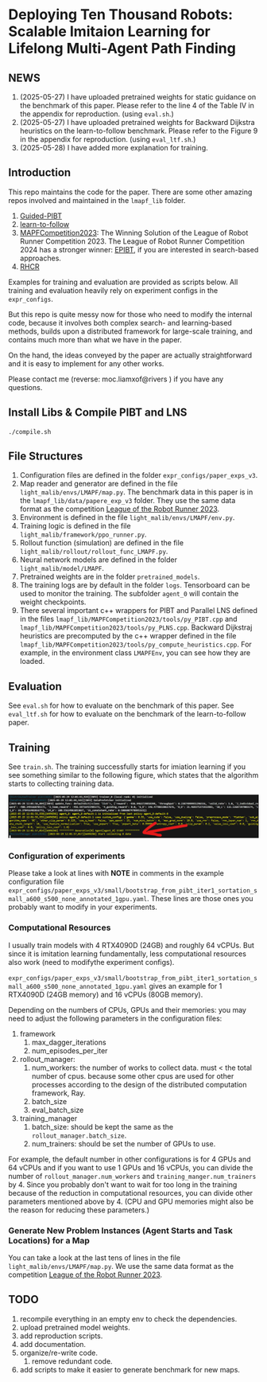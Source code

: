 # Deploying Ten Thousand Robots: Scalable Imitaion Learning for Lifelong Multi-Agent Path Finding

## NEWS
1. (2025-05-27) I have uploaded pretrained weights for static guidance on the benchmark of this paper. Please refer to the line 4 of the Table IV in the appendix for reproduction. (using `eval.sh`.)
2. (2025-05-27) I have uploaded pretrained weights for Backward Dijkstra heuristics on the learn-to-follow benchmark. Please refer to the Figure 9 in the appendix for reproduction. (using `eval_ltf.sh`.)
3. (2025-05-28) I have added more explanation for training.

## Introduction
This repo maintains the code for the paper. There are some other amazing repos involved and maintained in the `lmapf_lib` folder. 
1. [Guided-PIBT](https://github.com/nobodyczcz/Guided-PIBT)
2. [learn-to-follow](https://github.com/AIRI-Institute/learn-to-follow)
3. [MAPFCompetition2023](https://github.com/DiligentPanda/MAPF-LRR2023): The Winning Solution of the League of Robot Runner Competition 2023. The League of Robot Runner Competition 2024 has a stronger winner: [EPIBT](https://github.com/Straple/LORR24), if you are interested in search-based approaches.
4. [RHCR](https://github.com/Jiaoyang-Li/RHCR)

Examples for training and evaluation are provided as scripts below.  All training and evaluation heavily rely on experiment configs in the `expr_configs`. 

But this repo is quite messy now for those who need to modify the internal code, because it involves both complex search- and learning-based methods, builds upon a distributed framework for large-scale training, and contains much more than what we have in the paper.

On the hand, the ideas conveyed by the paper are actually straightforward and it is easy to implement for any other works.

Please contact me (reverse:
moc.liamxof@rivers
) if you have any questions.

## Install Libs & Compile PIBT and LNS
```
./compile.sh
```

## File Structures
1. Configuration files are defined in the folder `expr_configs/paper_exps_v3`.
2. Map reader and generator are defined in the file `light_malib/envs/LMAPF/map.py`. The benchmark data in this paper is in the `lmapf_lib/data/papere_exp_v3` folder. They use the same data format as the competition [League of the Robot Runner 2023](https://github.com/MAPF-Competition/Benchmark-Archive/tree/main/2023%20Competition).
3. Environment is defined in the file `light_malib/envs/LMAPF/env.py`.
4. Training logic is defined in the file `light_malib/framework/ppo_runner.py`.
5. Rollout function (simulation) are defined in the file `light_malib/rollout/rollout_func_LMAPF.py`.
6. Neural network models are defined in the folder `light_malib/model/LMAPF`.
7. Pretrained weights are in the folder `pretrained_models`.
8. The training logs are by default in the folder `logs`. Tensorboard can be used to monitor the training. The subfolder `agent_0` will contain the weight checkpoints.
9. There several important c++ wrappers for PIBT and Parallel LNS defined in the files `lmapf_lib/MAPFCompetition2023/tools/py_PIBT.cpp` and `lmapf_lib/MAPFCompetition2023/tools/py_PLNS.cpp`. Backward Dijkstraj heuristics are precomputed by the c++ wrapper defined in the file `lmapf_lib/MAPFCompetition2023/tools/py_compute_heuristics.cpp`. For example, in the environment class `LMAPFEnv`, you can see how they are loaded.

## Evaluation
See `eval.sh` for how to evaluate on the benchmark of this paper.
See `eval_ltf.sh` for how to evaluate on the benchmark of the learn-to-follow paper.

## Training
See `train.sh`. The training successfully starts for imiation learning if you see something similar to the following figure, which states that the algorithm starts to collecting training data.

![successful_run](figs/successful_run.png)

### Configuration of experiments
Please take a look at lines with **NOTE** in comments in the example configuration file `expr_configs/paper_exps_v3/small/bootstrap_from_pibt_iter1_sortation_small_a600_s500_none_annotated_1gpu.yaml`. These lines are those ones you probably want to modify in your experiments.

### Computational Resources
I usually train models with 4 RTX4090D (24GB) and roughly 64 vCPUs. But since it is imitation learning fundamentally, less computational resources also work (need to modifythe experiment configs). 

`expr_configs/paper_exps_v3/small/bootstrap_from_pibt_iter1_sortation_small_a600_s500_none_annotated_1gpu.yaml` gives an example for 1 RTX4090D (24GB memory) and 16 vCPUs (80GB memory).

Depending on the numbers of CPUs, GPUs and their memories: you may need to adjust the following parameters in the configuration files:
1. framework
    1. max_dagger_iterations
    2. num_episodes_per_iter
2. rollout_manager:
    1. num_workers: the number of works to collect data. must < the total number of cpus. because some other cpus are used for other processes according to the design of the distributed computation framework, Ray.
    2. batch_size
    3. eval_batch_size
3. training_manager
    1. batch_size: should be kept the same as the `rollout_manager.batch_size`.
    2. num_trainers: should be set the number of GPUs to use.

For example, the default number in other configurations is for 4 GPUs and 64 vCPUs and if you want to use 1 GPUs and 16 vCPUs, you can divide the number of `rollout_manager.num_workers` and `training_manger.num_trainers` by 4. Since you probably don't want to wait for too long in the training because of the reduction in computational resources, you can divide other parameters mentioned above by 4. (CPU and GPU memories might also be the reason for reducing these parameters.)

### Generate New Problem Instances (Agent Starts and Task Locations) for a Map
You can take a look at the last tens of lines in the file `light_malib/envs/LMAPF/map.py`. We use the same data format as the competition [League of the Robot Runner 2023](https://github.com/MAPF-Competition/Benchmark-Archive/tree/main/2023%20Competition).

## TODO
1. recompile everything in an empty env to check the dependencies.
2. upload pretrained model weights.
3. add reproduction scripts.
4. add documentation.
5. organize/re-write code.
    1. remove redundant code.
6. add scripts to make it easier to generate benchmark for new maps. 
